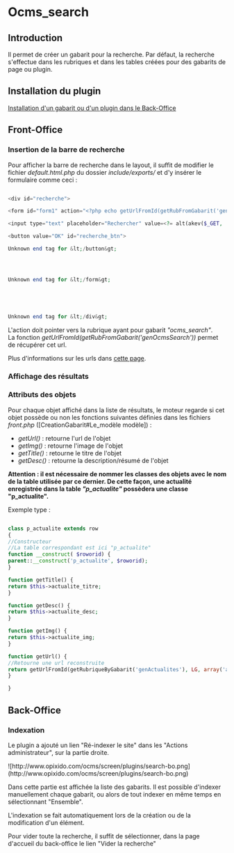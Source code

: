 <h1>Ocms_search</h1>

<h2>Introduction</h2>

Il permet de créer un gabarit pour la recherche. Par défaut, la recherche s'effectue dans les rubriques et dans les tables créées pour des gabarits de page ou plugin.

<h2>Installation du plugin</h2>

[Installation d'un gabarit ou d'un plugin dans le Back-Office](CreationGabarit#Installation_du_gabarit_ou_du_plugin.md)

<h2>Front-Office</h2>

<h3>Insertion de la barre de recherche</h3>

Pour afficher la barre de recherche dans le layout, il suffit de modifier le fichier _default.html.php_ du dossier _include/exports/_ et d'y insérer le formulaire comme ceci :
```php

<div id="recherche">

<form id="form1" action="<?php echo getUrlFromId(getRubFromGabarit('genOcmsSearch')) ?>" method="get">

<input type="text" placeholder="Rechercher" value=<?= alt(akev($_GET, 'q') )?> id="rechercher_input" name="q" />

<button value="OK" id="recherche_btn">

Unknown end tag for &lt;/button&gt;




Unknown end tag for &lt;/form&gt;





Unknown end tag for &lt;/div&gt;


```
<p>L'action doit pointer vers la rubrique ayant pour gabarit <i>"ocms_search"</i>.<br>
La fonction <i>getUrlFromId(getRubFromGabarit('genOcmsSearch'))</i> permet de récupérer cet url. </p>
<p>Plus d'informations sur les urls dans <a href='Fonctions#Urls.md'>cette page</a>.</p>

<h3>Affichage des résultats</h3>



<h3>Attributs des objets</h3>

Pour chaque objet affiché dans la liste de résultats, le moteur regarde si cet objet possède ou non les fonctions suivantes définies dans les fichiers _front.php_ ([CreationGabarit#Le\_modèle modèle]) :
<ul>
<li><i>getUrl()</i> : retourne l'url de l'objet</li>
<li><i>getImg()</i> : retourne l'image de l'objet</li>
<li><i>getTitle()</i> : retourne le titre de l'objet</li>
<li><i>getDesc()</i> : retourne la description/résumé de l'objet</li>
</ul>

**Attention : il est nécessaire de nommer les classes des objets avec le nom de la table utilisée par ce dernier.
De cette façon, une actualité enregistrée dans la table _"p\_actualite"_ possèdera une classe "p\_actualite".**

Exemple type :
```php

class p_actualite extends row
{
//Constructeur
//La table correspondant est ici "p_actualite"
function __construct( $roworid) {
parent::__construct('p_actualite', $roworid);
}

function getTitle() {
return $this->actualite_titre;
}

function getDesc() {
return $this->actualite_desc;
}

function getImg() {
return $this->actualite_img;
}

function getUrl() {
//Retourne une url reconstruite
return getUrlFromId(getRubriqueByGabarit('genActualites'), LG, array('actualite'=>$this->actualite_id));
}

}
```

<h2>Back-Office</h2>

<h3>Indexation</h3>

<p>Le plugin a ajouté un lien "Ré-indexer le site" dans les "Actions administrateur", sur la partie droite.</p>
![http://www.opixido.com/ocms/screen/plugins/search-bo.png](http://www.opixido.com/ocms/screen/plugins/search-bo.png)
<p>Dans cette partie est affichée la liste des gabarits. Il est possible d'indexer manuellement chaque gabarit, ou alors de tout indexer en même temps en sélectionnant "Ensemble".</p>

<p>L'indexation se fait automatiquement lors de la création ou de la modification d'un élément.</p>
<p>Pour vider toute la recherche, il suffit de sélectionner, dans la page d'accueil du back-office le lien "Vider la recherche"</p>